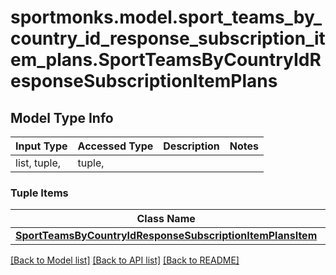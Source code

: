 # sportmonks.model.sport_teams_by_country_id_response_subscription_item_plans.SportTeamsByCountryIdResponseSubscriptionItemPlans

## Model Type Info
Input Type | Accessed Type | Description | Notes
------------ | ------------- | ------------- | -------------
list, tuple,  | tuple,  |  | 

### Tuple Items
Class Name | Input Type | Accessed Type | Description | Notes
------------- | ------------- | ------------- | ------------- | -------------
[**SportTeamsByCountryIdResponseSubscriptionItemPlansItem**](SportTeamsByCountryIdResponseSubscriptionItemPlansItem.md) | [**SportTeamsByCountryIdResponseSubscriptionItemPlansItem**](SportTeamsByCountryIdResponseSubscriptionItemPlansItem.md) | [**SportTeamsByCountryIdResponseSubscriptionItemPlansItem**](SportTeamsByCountryIdResponseSubscriptionItemPlansItem.md) |  | 

[[Back to Model list]](../../README.md#documentation-for-models) [[Back to API list]](../../README.md#documentation-for-api-endpoints) [[Back to README]](../../README.md)

